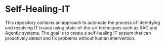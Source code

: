 # Self-Healing-IT

This repository contains an approach to automate the process of identifying and resolving IT issues using state-of-the-art techniques such as RAG and Agentic systems. The goal is to create a self-healing IT system that can proactively detect and fix problems without human intervention.
